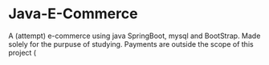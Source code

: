 # Java-E-Commerce
A (attempt) e-commerce using java SpringBoot, mysql and BootStrap. Made solely for the purpuse of studying. Payments are outside the scope of this project (

